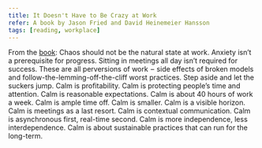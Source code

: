 ```yaml
---
title: It Doesn't Have to Be Crazy at Work
refer: A book by Jason Fried and David Heinemeier Hansson
tags: [reading, workplace]
---
```

From the [book](https://basecamp.com/books/calm): Chaos should not be the natural state at work. Anxiety isn’t a prerequisite for progress. Sitting in meetings all day isn’t required for success. These are all perversions of work  –  side effects of broken models and follow-the-lemming-off-the-cliff worst practices. Step aside and let the suckers jump. Calm is profitability. Calm is protecting people’s time and attention. Calm is reasonable expectations. Calm is about 40 hours of work a week. Calm is ample time off. Calm is smaller. Calm is a visible horizon. Calm is meetings as a last resort. Calm is contextual communication. Calm is asynchronous first, real-time second. Calm is more independence, less interdependence. Calm is about sustainable practices that can run for the long-term.